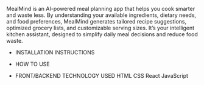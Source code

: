 MealMind is an AI-powered meal planning app that helps you cook smarter and waste less. 
By understanding your available ingredients, dietary needs, and food preferences, MealMind 
generates tailored recipe suggestions, optimized grocery lists, and customizable serving sizes.
It’s your intelligent kitchen assistant, designed to simplify daily meal decisions and reduce food waste.

* INSTALLATION INSTRUCTIONS 


* HOW TO USE 


* FRONT/BACKEND TECHNOLOGY USED 
HTML
CSS
React
JavaScript
